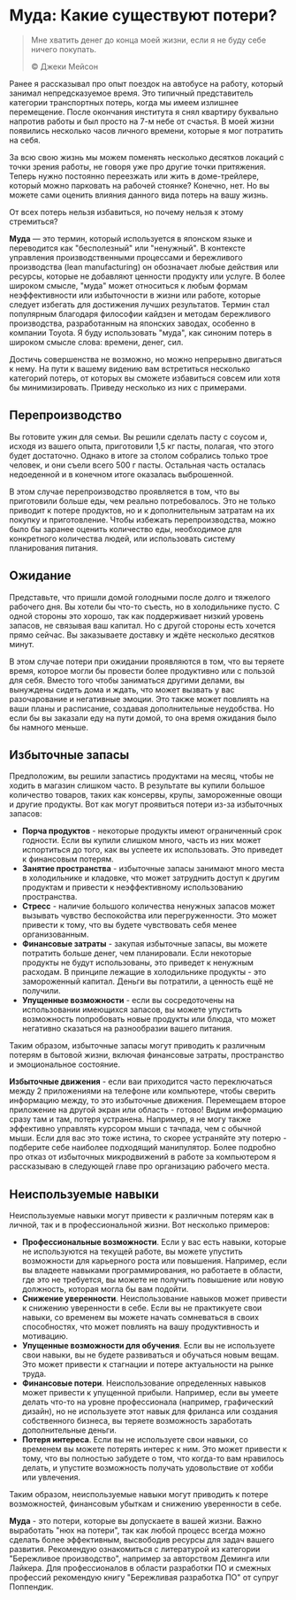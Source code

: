 # Муда: Какие существуют потери?

> Мне хватить денег до конца моей жизни, если я не буду себе ничего покупать.
>
> ©️ Джеки Мейсон

Ранее я рассказывал про опыт поездок на автобусе на работу, который занимал непредсказуемое время. Это типичный представитель категории транспортных потерь, когда мы имеем излишнее перемещение. После окончания института я снял квартиру буквально напротив работы и был просто на 7-м небе от счастья. В моей жизни появились несколько часов личного времени, которые я мог потратить на себя.

За всю свою жизнь мы можем поменять несколько десятков локаций с точки зрения работы, не говоря уже про другие точки притяжения. Теперь нужно постоянно переезжать или жить в доме-трейлере, который можно парковать на рабочей стоянке? Конечно, нет. Но вы можете сами оценить влияния данного вида потерь на вашу жизнь.

От всех потерь нельзя избавиться, но почему нельзя к этому стремиться?

**Муда** — это термин, который используется в японском языке и переводится как "бесполезный" или "ненужный". В контексте управления производственными процессами и бережливого производства (lean manufacturing) он обозначает любые действия или ресурсы, которые не добавляют ценности продукту или услуге. В более широком смысле, "муда" может относиться к любым формам неэффективности или избыточности в жизни или работе, которые следует избегать для достижения лучших результатов. Термин стал популярным благодаря философии кайдзен и методам бережливого производства, разработанным на японских заводах, особенно в компании Toyota. Я буду использовать "муда", как синоним потерь в широком смысле слова: времени, денег, сил.

Достичь совершенства не возможно, но можно непрерывно двигаться к нему. На пути к вашему видению вам встретиться несколько категорий потерь, от которых вы сможете избавиться совсем или хотя бы минимизировать. Приведу несколько из них с примерами.

## Перепроизводство

Вы готовите ужин для семьи. Вы решили сделать пасту с соусом и, исходя из вашего опыта, приготовили 1,5 кг пасты, полагая, что этого будет достаточно. Однако в итоге за столом собрались только трое человек, и они съели всего 500 г пасты. Остальная часть осталась недоеденной и в конечном итоге оказалась выброшенной.

В этом случае перепроизводство проявляется в том, что вы приготовили больше еды, чем реально потребовалось. Это не только приводит к потере продуктов, но и к дополнительным затратам на их покупку и приготовление. Чтобы избежать перепроизводства, можно было бы заранее оценить количество еды, необходимое для конкретного количества людей, или использовать систему планирования питания.

## Ожидание

Представьте, что пришли домой голодными после долго и тяжелого рабочего дня. Вы хотели бы что-то съесть, но в холодильнике пусто. С одной стороны это хорошо, так как поддерживает низкий уровень запасов, не связывая ваш капитал. Но с другой стороны есть хочется прямо сейчас. Вы заказываете доставку и ждёте несколько десятков минут.

В этом случае потери при ожидании проявляются в том, что вы теряете время, которое могли бы провести более продуктивно или с пользой для себя. Вместо того чтобы заниматься другими делами, вы вынуждены сидеть дома и ждать, что может вызвать у вас разочарование и негативные эмоции. Это также может повлиять на ваши планы и расписание, создавая дополнительные неудобства. Но если бы вы заказали еду на пути домой, то она время ожидания было бы намного меньше.

## Избыточные запасы

Предположим, вы решили запастись продуктами на месяц, чтобы не ходить в магазин слишком часто. В результате вы купили большое количество товаров, таких как консервы, крупы, замороженные овощи и другие продукты. Вот как могут проявиться потери из-за избыточных запасов:

- **Порча продуктов** - некоторые продукты имеют ограниченный срок годности. Если вы купили слишком много, часть из них может испортиться до того, как вы успеете их использовать. Это приведет к финансовым потерям.
- **Занятие пространства** - избыточные запасы занимают много места в холодильнике и кладовке, что может затруднить доступ к другим продуктам и привести к неэффективному использованию пространства.
- **Стресс** - наличие большого количества ненужных запасов может вызывать чувство беспокойства или перегруженности. Это может привести к тому, что вы будете чувствовать себя менее организованным.
- **Финансовые затраты** - закупая избыточные запасы, вы можете потратить больше денег, чем планировали. Если некоторые продукты не будут использованы, это приведет к ненужным расходам. В принципе лежащие в холодильнике продукты - это замороженный капитал. Деньги вы потратили, а ценность ещё не получили.
- **Упущенные возможности** - если вы сосредоточены на использовании имеющихся запасов, вы можете упустить возможность попробовать новые продукты или блюда, что может негативно сказаться на разнообразии вашего питания.

Таким образом, избыточные запасы могут приводить к различным потерям в бытовой жизни, включая финансовые затраты, пространство и эмоциональное состояние.

**Избыточные движения** - если ваи приходится часто переключаться между 2 приложениями на телефоне или компьютере, чтобы сверить информацию между, то это избыточные движения. Перемещаем второе приложение на другой экран или область - готово! Видим информацию сразу там и там, потеря устранена. Например, я не могу также эффективно управлять курсором мыши с тачпада, чем с обычной мыши. Если для вас это тоже истина, то скорее устраняйте эту потерю - подберите себе наиболее подходящий манипулятор. Более подробно про отказ от избыточных микродвижений в работе за компьютером я рассказываю в следующей главе про организацию рабочего места.

## Неиспользуемые навыки

Неиспользуемые навыки могут привести к различным потерям как в личной, так и в профессиональной жизни. Вот несколько примеров:

- **Профессиональные возможности**. Если у вас есть навыки, которые не используются на текущей работе, вы можете упустить возможности для карьерного роста или повышения. Например, если вы владеете навыками программирования, но работаете в области, где это не требуется, вы можете не получить повышение или новую должность, которая могла бы вам подойти.
- **Снижение уверенности**. Неиспользование навыков может привести к снижению уверенности в себе. Если вы не практикуете свои навыки, со временем вы можете начать сомневаться в своих способностях, что может повлиять на вашу продуктивность и мотивацию.
- **Упущенные возможности для обучения**. Если вы не используете свои навыки, вы не будете развиваться и обучаться новым вещам. Это может привести к стагнации и потере актуальности на рынке труда.
- **Финансовые потери**. Неиспользование определенных навыков может привести к упущенной прибыли. Например, если вы умеете делать что-то на уровне профессионала (например, графический дизайн), но не используете этот навык для фриланса или создания собственного бизнеса, вы теряете возможность заработать дополнительные деньги.
- **Потеря интереса**. Если вы не используете свои навыки, со временем вы можете потерять интерес к ним. Это может привести к тому, что вы полностью забудете о том, что когда-то вам нравилось делать, и упустите возможность получать удовольствие от хобби или увлечения.

Таким образом, неиспользуемые навыки могут приводить к потере возможностей, финансовым убыткам и снижению уверенности в себе.

**Муда** - это потери, которые вы допускаете в вашей жизни. Важно выработать "нюх на потери", так как любой процесс всегда можно сделать более эффективным, высвободив ресурсы для задач вашего развития. Рекомендую ознакомиться с литературой из категории "Бережливое производство", например за авторством Деминга или Лайкера. Для профессионалов в области разработки ПО и смежных профессий рекомендую книгу "Бережливая разработка ПО" от супруг Поппендик.
